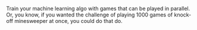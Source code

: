 Train your machine learning algo with games that can be played in parallel. Or, you know, if you wanted the challenge of playing 1000 games of knock-off minesweeper at once, you could do that do.